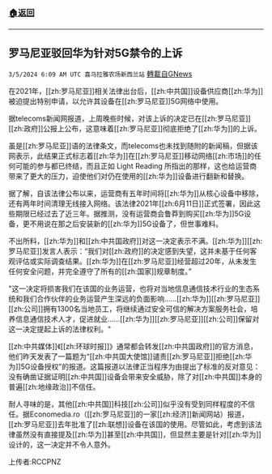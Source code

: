 ###  [:house:返回](README.md)
---


## 罗马尼亚驳回华为针对5G禁令的上诉
`3/5/2024 6:09 AM UTC 喜马拉雅农场新西兰站` [轉載自GNews](https://gnews.org/articles/2365927)

在2021年，[[zh:罗马尼亚]]相关法律出台后，[[zh:中共国]]设备供应商[[zh:华为]]被迫提出特别申请，以允许其设备在[[zh:罗马尼亚]]5G网络中使用。

据telecoms新闻网报道，上周晚些时候，对该上诉的决定已在[[zh:罗马尼亚]][[zh:政府]]公报上公布，这意味着[[zh:罗马尼亚]]彻底拒绝了[[zh:华为]]的上诉。

虽是[[zh:罗马尼亚]]语的法律条文，而telecoms也未找到随附的新闻稿，但据该网表示，此结果正式标志着[[zh:华为]]在[[zh:罗马尼亚]]移动网络[[zh:市场]]的任何可能的参与都已终结，而且正如 Light Reading 所指出的那样，这也给运营商带来了更大的压力，迫使他们对仍在使用的[[zh:华为]]设备进行翻新和替换。

据了解，自该法律公布以来，运营商有五年时间将[[zh:华为]]从核心设备中移除，还有两年时间清理无线接入网络。该法律2021年[[zh:6月11日]]正式签署，因此这些期限已经过去了近三年。据推测，没有运营商会鲁莽到购买[[zh:华为]]5G设备，更不用说在那之后安装新的[[zh:华为]]5G设备了，但世事难料。

不出所料，[[zh:华为]]和[[zh:中共国政府]]对这一决定表示不满。[[zh:华为]][[zh:罗马尼亚]]发言人表示：“我们对[[zh:政府]]的决定感到失望，这并未基于任何客观评估或实际调查结果。[[zh:华为]]在[[zh:罗马尼亚]]经营超过20年，从未发生任何安全问题，并完全遵守了所有的[[zh:国家]]规章制度。”

"这一决定将损害我们在该国的业务运营，也将对当地信息通信技术行业的生态系统和我们合作伙伴的业务运营产生深远的负面影响......[[zh:华为]][[zh:罗马尼亚]][[zh:公司]]拥有1300名当地员工，将继续通过安全可信的解决方案服务社会，培养信息通信技术人才，促进就业......[[zh:华为]][[zh:罗马尼亚]][[zh:公司]]保留对这一决定提起上诉的法律权利。"

[[zh:中共媒体]]《[[zh:环球时报]]》通常都会转发[[zh:中共国政府]]的官方消息，他们昨天发表了一篇题为“[[zh:中共国大使馆]]谴责[[zh:罗马尼亚]]拒绝[[zh:华为]]5G设备授权”的报道。这篇报道以法律正当程序为由提出了标准的反对意见：没有确凿证据证明[[zh:中共国]]设备会带来安全威胁，除了对[[zh:中共国]]本身的普遍[[zh:地缘政治]]不信任。

耐人寻味的是，其他[[zh:中共国]]科技[[zh:公司]]似乎没有受到同样程度的不信任。据Economedia.ro（[[zh:罗马尼亚]]的一家[[zh:经济]]新闻网站）报道，[[zh:罗马尼亚]]去年批准了[[zh:联想]]设备在该国的使用。尽管如此，考虑到该法律虽然没有直接提及[[zh:华为]]甚至[[zh:中共国]]，但显然主要是针对[[zh:华为]]设计的，这一决定并不令人意外。


上传者:RCCPNZ

